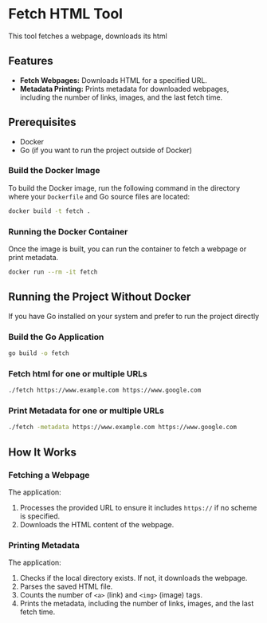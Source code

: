 # Fetch HTML Tool

This tool fetches a webpage, downloads its html

## Features

- **Fetch Webpages:** Downloads HTML for a specified URL.
- **Metadata Printing:** Prints metadata for downloaded webpages, including the number of links, images, and the last fetch time.

## Prerequisites

- Docker
- Go (if you want to run the project outside of Docker)

### Build the Docker Image

To build the Docker image, run the following command in the directory where your `Dockerfile` and Go source files are located:

```bash
docker build -t fetch .
```

### Running the Docker Container

Once the image is built, you can run the container to fetch a webpage or print metadata.

```bash
docker run --rm -it fetch
```

## Running the Project Without Docker

If you have Go installed on your system and prefer to run the project directly

### Build the Go Application

```bash
go build -o fetch
```

### Fetch html for one or multiple URLs

```bash
./fetch https://www.example.com https://www.google.com
```

### Print Metadata for one or multiple URLs

```bash
./fetch -metadata https://www.example.com https://www.google.com
```

## How It Works

### Fetching a Webpage

The application:

1. Processes the provided URL to ensure it includes `https://` if no scheme is specified.
2. Downloads the HTML content of the webpage.

### Printing Metadata

The application:

1. Checks if the local directory exists. If not, it downloads the webpage.
2. Parses the saved HTML file.
3. Counts the number of `<a>` (link) and `<img>` (image) tags.
4. Prints the metadata, including the number of links, images, and the last fetch time.
